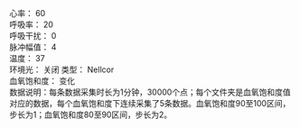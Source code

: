 心率： 60  
呼吸率： 20  
呼吸干扰： 0  
脉冲幅值： 4  
温度： 37  
环境光： 关闭
类型： Nellcor  
血氧饱和度： 变化  
数据说明：每条数据采集时长为1分钟，30000个点；每个文件夹是血氧饱和度值对应的数据，每个血氧饱和度下连续采集了5条数据。血氧饱和度90至100区间，步长为1；血氧饱和度80至90区间，步长为2。  
